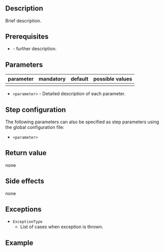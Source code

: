 # <step name>

## Description

Brief description.

## Prerequisites

* **<prerequisite>** - further description.

## Parameters

| parameter      | mandatory | default                           | possible values    |
| ---------------|-----------|-----------------------------------|--------------------|
|   |   |   |   |

* `<parameter>` - Detailed description of each parameter.

## Step configuration

The following parameters can also be specified as step parameters using the global configuration file:

* `<parameter>`

## Return value

none

## Side effects

none

## Exceptions

* `ExceptionType`
  * List of cases when exception is thrown.

## Example

```groovy

```
